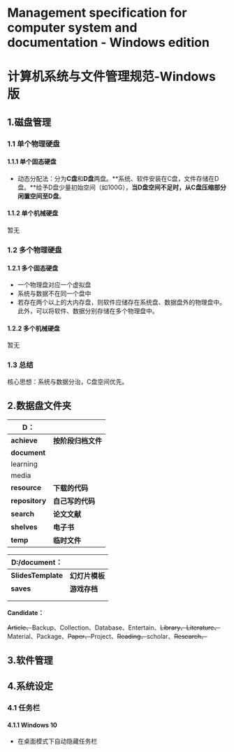 # Management specification for computer system and documentation - Windows edition

# 计算机系统与文件管理规范-Windows版





## 1.磁盘管理

### 1.1 单个物理硬盘

#### 1.1.1 单个固态硬盘

* 动态分配法：分为**C盘**和**D盘**两盘。**系统、软件安装在C盘，文件存储在D盘。**给予D盘少量初始空间（如100G），**当D盘空间不足时，从C盘压缩部分闲置空间至D盘**。



#### 1.1.2 单个机械硬盘

暂无



### 1.2 多个物理硬盘

#### 1.2.1 多个固态硬盘

* 一个物理盘对应一个虚拟盘
* 系统与数据不在同一个盘中
* 若存在两个以上的大内存盘，则软件应储存在系统盘、数据盘外的物理盘中。此外，可以将软件、数据分别存储在多个物理盘中。



#### 1.2.2 多个机械硬盘

暂无



### 1.3 总结

核心思想：系统与数据分治，C盘空间优先。



## 2.数据盘文件夹



| D：            |                    |
| -------------- | ------------------ |
| **achieve**    | **按阶段归档文件** |
| **document**   |                    |
| learning       |                    |
| media          |                    |
| **resource**   | **下载的代码**     |
| **repository** | **自己写的代码**   |
| **search**     | **论文文献**       |
| **shelves**    | **电子书**         |
| **temp**       | **临时文件**       |



| D:/document：      |                |
| ------------------ | -------------- |
| **SlidesTemplate** | **幻灯片模板** |
| **saves**          | **游戏存档**   |
|                    |                |
|                    |                |



**Candidate：**

~~Article、~~Backup、Collection、Database、Entertain、~~Library、Literature、~~Material、Package、~~Paper、~~Project、~~Reading、~~scholar、~~Research、~~



## 3.软件管理







## 4.系统设定

### 4.1 任务栏

#### 4.1.1 Windows 10
* 在桌面模式下自动隐藏任务栏

